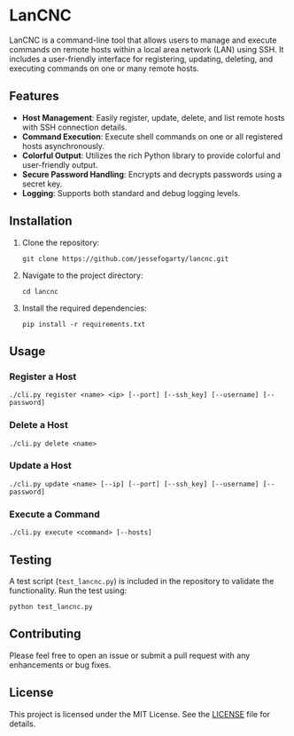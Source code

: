 # LanCNC

LanCNC is a command-line tool that allows users to manage and execute commands on remote hosts within a local area network (LAN) using SSH. It includes a user-friendly interface for registering, updating, deleting, and executing commands on one or many remote hosts.

## Features

- **Host Management**: Easily register, update, delete, and list remote hosts with SSH connection details.
- **Command Execution**: Execute shell commands on one or all registered hosts asynchronously.
- **Colorful Output**: Utilizes the rich Python library to provide colorful and user-friendly output.
- **Secure Password Handling**: Encrypts and decrypts passwords using a secret key.
- **Logging**: Supports both standard and debug logging levels.

## Installation

1. Clone the repository:
   ```
   git clone https://github.com/jessefogarty/lancnc.git
   ```

2. Navigate to the project directory:
   ```
   cd lancnc
   ```

3. Install the required dependencies:
   ```
   pip install -r requirements.txt
   ```

## Usage

### Register a Host

```
./cli.py register <name> <ip> [--port] [--ssh_key] [--username] [--password]
```

### Delete a Host

```
./cli.py delete <name>
```

### Update a Host

```
./cli.py update <name> [--ip] [--port] [--ssh_key] [--username] [--password]
```

### Execute a Command

```
./cli.py execute <command> [--hosts]
```

## Testing

A test script (`test_lancnc.py`) is included in the repository to validate the functionality. Run the test using:

```
python test_lancnc.py
```

## Contributing

Please feel free to open an issue or submit a pull request with any enhancements or bug fixes.

## License

This project is licensed under the MIT License. See the [LICENSE](LICENSE) file for details.
